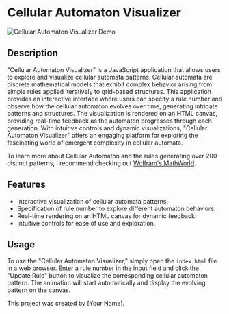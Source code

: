 # Cellular Automaton Visualizer

![Cellular Automaton Visualizer Demo](demo.gif)

## Description

"Cellular Automaton Visualizer" is a JavaScript application that allows users to explore and visualize cellular automata patterns. Cellular automata are discrete mathematical models that exhibit complex behavior arising from simple rules applied iteratively to grid-based structures. This application provides an interactive interface where users can specify a rule number and observe how the cellular automaton evolves over time, generating intricate patterns and structures. The visualization is rendered on an HTML canvas, providing real-time feedback as the automaton progresses through each generation. With intuitive controls and dynamic visualizations, "Cellular Automaton Visualizer" offers an engaging platform for exploring the fascinating world of emergent complexity in cellular automata.

To learn more about Cellular Automaton and the rules generating over 200 distinct patterns, I recommend checking out <a href='https://mathworld.wolfram.com/ElementaryCellularAutomaton.html'>Wolfram's MathWorld</a>.

## Features

- Interactive visualization of cellular automata patterns.
- Specification of rule number to explore different automaton behaviors.
- Real-time rendering on an HTML canvas for dynamic feedback.
- Intuitive controls for ease of use and exploration.

## Usage

To use the "Cellular Automaton Visualizer," simply open the `index.html` file in a web browser. Enter a rule number in the input field and click the "Update Rule" button to visualize the corresponding cellular automaton pattern. The animation will start automatically and display the evolving pattern on the canvas.



This project was created by [Your Name].


